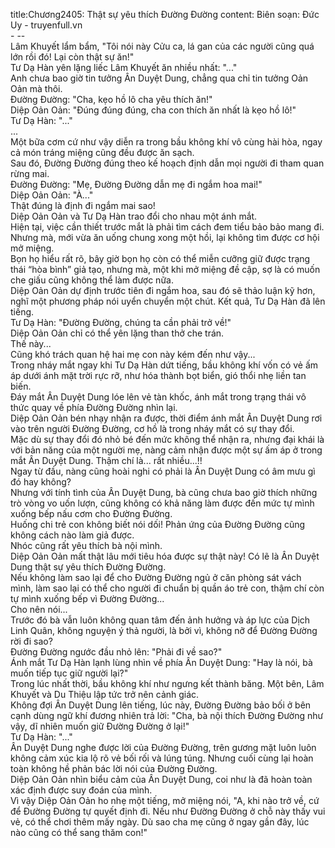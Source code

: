title:Chương2405: Thật sự yêu thích Đường Đường
content:
Biên soạn: Đức Uy - truyenfull.vn<br>- --<br>Lâm Khuyết lẩm bẩm, "Tôi nói này Cửu ca, lá gan của các người cũng quá lớn rồi đó! Lại còn thật sự ăn!"<br>Tư Dạ Hàn yên lặng liếc Lâm Khuyết ăn nhiều nhất: "..."<br>Anh chưa bao giờ tin tưởng Ân Duyệt Dung, chẳng qua chỉ tin tưởng Oản Oản mà thôi.<br>Đường Đường: "Cha, kẹo hồ lô cha yêu thích ăn!"<br>Diệp Oản Oản: "Đúng đúng đúng, cha con thích ăn nhất là kẹo hồ lô!"<br>Tư Dạ Hàn: "..."<br>...<br>Một bữa cơm cứ như vậy diễn ra trong bầu không khí vô cùng hài hòa, ngay cả món tráng miệng cũng đều được ăn sạch.<br>Sau đó, Đường Đường đúng theo kế hoạch định dẫn mọi người đi tham quan rừng mai.<br>Đường Đường: "Mẹ, Đường Đường dẫn mẹ đi ngắm hoa mai!"<br>Diệp Oản Oản: "À..."<br>Thật đúng là định đi ngắm mai sao!<br>Diệp Oản Oản và Tư Dạ Hàn trao đổi cho nhau một ánh mắt.<br>Hiện tại, việc cần thiết trước mắt là phải tìm cách đem tiểu bảo bảo mang đi.<br>Nhưng mà, mới vừa ăn uống chung xong một hồi, lại không tìm được cơ hội mở miệng.<br>Bọn họ hiểu rất rõ, bây giờ bọn họ còn có thể miễn cưỡng giữ được trạng thái “hòa bình” giả tạo, nhưng mà, một khi mở miệng đề cập, sợ là có muốn che giấu cũng không thể làm được nữa.<br>Diệp Oản Oản dự định trước tiên đi ngắm hoa, sau đó sẽ thảo luận kỹ hơn, nghĩ một phương pháp nói uyển chuyển một chút. Kết quả, Tư Dạ Hàn đã lên tiếng.<br>Tư Dạ Hàn: "Đường Đường, chúng ta cần phải trở về!"<br>Diệp Oản Oản chỉ có thể yên lặng than thở che trán.<br>Thế này...<br>Cũng khó trách quan hệ hai mẹ con này kém đến như vậy...<br>Trong nháy mắt ngay khi Tư Dạ Hàn dứt tiếng, bầu không khí vốn có vẻ ấm áp dưới ánh mặt trời rực rỡ, như hóa thành bọt biển, gió thổi nhẹ liền tan biến.<br>Đáy mắt Ân Duyệt Dung lóe lên vẻ tàn khốc, ánh mắt trong trạng thái vô thức quay về phía Đường Đường nhìn lại.<br>Diệp Oản Oản bén nhạy nhận ra được, thời điểm ánh mắt Ân Duyệt Dung rơi vào trên người Đường Đường, cơ hồ là trong nháy mắt có sự thay đổi.<br>Mặc dù sự thay đổi đó nhỏ bé đến mức không thể nhận ra, nhưng đại khái là với bản năng của một người mẹ, nàng cảm nhận được một sự ấm áp ở trong mắt Ân Duyệt Dung. Thậm chí là... rất nhiều...!!<br>Ngay từ đầu, nàng cũng hoài nghi có phải là Ân Duyệt Dung có âm mưu gì đó hay không?<br>Nhưng với tính tình của Ân Duyệt Dung, bà cũng chưa bao giờ thích những trò vòng vo uốn lượn, cũng không có khả năng làm được đến mức tự mình xuống bếp nấu cơm cho Đường Đường.<br>Huống chi trẻ con không biết nói dối! Phản ứng của Đường Đường cũng không cách nào làm giả được.<br>Nhóc cũng rất yêu thích bà nội mình.<br>Diệp Oản Oản mất thật lâu mới tiêu hóa được sự thật này! Có lẽ là Ân Duyệt Dung thật sự yêu thích Đường Đường.<br>Nếu không làm sao lại để cho Đường Đường ngủ ở căn phòng sát vách mình, làm sao lại có thể cho người đi chuẩn bị quần áo trẻ con, thậm chí còn tự mình xuống bếp vì Đường Đường...<br>Cho nên nói...<br>Trước đó bà vẫn luôn không quan tâm đến ảnh hưởng và áp lực của Dịch Linh Quân, không nguyện ý thả người, là bởi vì, không nỡ để Đường Đường rời đi sao?<br>Đường Đường ngước đầu nhỏ lên: "Phải đi về sao?"<br>Ánh mắt Tư Dạ Hàn lạnh lùng nhìn về phía Ân Duyệt Dung: "Hay là nói, bà muốn tiếp tục giữ người lại?"<br>Trong lúc nhất thời, bầu không khí như ngưng kết thành băng. Một bên, Lâm Khuyết và Du Thiệu lập tức trở nên cảnh giác.<br>Không đợi Ân Duyệt Dung lên tiếng, lúc này, Đường Đường bảo bối ở bên cạnh dùng ngữ khí đương nhiên trả lời: "Cha, bà nội thích Đường Đường như vậy, dĩ nhiên muốn giữ Đường Đường ở lại!"<br>Tư Dạ Hàn: "..."<br>Ân Duyệt Dung nghe được lời của Đường Đường, trên gương mặt luôn luôn không cảm xúc kia lộ rõ vẻ bối rối và lúng túng. Nhưng cuối cùng lại hoàn toàn không hề phản bác lời nói của Đường Đường.<br>Diệp Oản Oản nhìn biểu cảm của Ân Duyệt Dung, coi như là đã hoàn toàn xác định được suy đoán của mình.<br>Vì vậy Diệp Oản Oản ho nhẹ một tiếng, mở miệng nói, "A, khi nào trở về, cứ để Đường Đường tự quyết định đi. Nếu như Đường Đường ở chỗ này thấy vui vẻ, có thể chơi thêm mấy ngày. Dù sao cha mẹ cũng ở ngay gần đây, lúc nào cũng có thể sang thăm con!"
